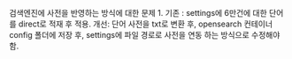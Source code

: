 검색엔진에 사전을 반영하는 방식에 대한 문제
1. 
기존 : settings에 6만건에 대한 단어를 direct로 적재 후 적용.
개선: 단어 사전을 txt로 변환 후, opensearch 컨테이너 config 폴더에 저장 후, settings에 파일 경로로 사전을 연동 하는 방식으로 수정해야 함.
